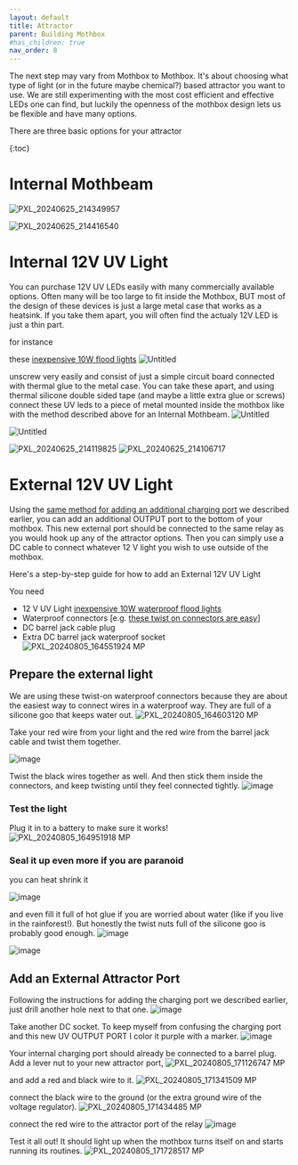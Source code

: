 ```yaml
---
layout: default
title: Attractor
parent: Building Mothbox
#has_children: true
nav_order: 8
---
```


The next step may vary from Mothbox to Mothbox. It's about choosing what type of light (or in the future maybe chemical?) based attractor you want to use. We are still experimenting with the most cost efficient and effective LEDs one can find, but luckily the openness of the mothbox design lets us be flexible and have many options.

There are three basic options for your attractor

{:toc}

#  Internal Mothbeam


![PXL_20240625_214349957](https://github.com/Digital-Naturalism-Laboratories/Mothbox/assets/742627/a7dfa04f-3062-460d-ae4f-5dbac1b4157c)

![PXL_20240625_214416540](https://github.com/Digital-Naturalism-Laboratories/Mothbox/assets/742627/812643f0-97a6-436f-9704-b43d0e971c41)


# Internal 12V UV Light
You can purchase 12V UV LEDs easily with many commercially available options. Often many will be too large to fit inside the Mothbox, BUT most of the design of these devices is just a large metal case that works as a heatsink. If you take them apart, you will often find the actualy 12V LED is just a thin part.

for instance

these [inexpensive 10W flood lights](https://www.amazon.com/gp/product/B01LT53312/ref=ppx_yo_dt_b_search_asin_title?ie=UTF8&psc=1) 
![Untitled](https://github.com/Digital-Naturalism-Laboratories/Mothbox/assets/742627/4a2a69cb-d2a5-42db-90ee-46c9ac06e351)

unscrew very easily and consist of just a simple circuit board connected with thermal glue to the metal case. You can take these apart, and using thermal silicone double sided tape (and maybe a little extra glue or screws) connect these UV leds to a piece of metal mounted inside the mothbox like with the method described above for an Internal Mothbeam.
![Untitled](https://github.com/Digital-Naturalism-Laboratories/Mothbox/assets/742627/49d9b978-81ac-43db-8bbd-47c4380e32d6)

![Untitled](https://github.com/Digital-Naturalism-Laboratories/Mothbox/assets/742627/6ecd8a92-d903-4164-ae8d-9b134889c15e)

![PXL_20240625_214119825](https://github.com/Digital-Naturalism-Laboratories/Mothbox/assets/742627/eacd2f3f-40d6-4fc6-85c9-a9ef34a56257)
![PXL_20240625_214106717](https://github.com/Digital-Naturalism-Laboratories/Mothbox/assets/742627/8b818173-5878-43fe-ada7-919c19281ae4)


# External 12V UV Light

Using the [same method for adding an additional charging port](https://digital-naturalism-laboratories.github.io/Mothbox/docs/building/wiring/#add-charging-port-optional-but-nice) we described earlier, you can add an additional OUTPUT port to the bottom of your mothbox. This new external port should be connected to the same relay as you would hook up any of the attractor options. Then you can simply use a DC cable to connect whatever 12 V light you wish to use outside of the mothbox.

Here's a step-by-step guide for how to add an External 12V UV Light

You need
* 12 V UV Light [inexpensive 10W waterproof flood lights](https://www.amazon.com/gp/product/B01LT53312/ref=ppx_yo_dt_b_search_asin_title?ie=UTF8&psc=1) 
* Waterproof connectors [e.g. [these twist on connectors are easy](https://www.amazon.com/gp/product/B0CNHW1FBF/ref=ppx_yo_dt_b_search_asin_title?ie=UTF8&psc=1)]
* DC barrel jack cable plug
* Extra DC barrel jack waterproof socket
![PXL_20240805_164551924 MP](https://github.com/user-attachments/assets/076f806f-456b-4292-a4bb-c8c4f6970c01)

## Prepare the external light
We are using these twist-on waterproof connectors because they are about the easiest way to connect wires in a waterproof way. They are full of a silicone goo that keeps water out.
![PXL_20240805_164603120 MP](https://github.com/user-attachments/assets/9fca7c4c-737a-4936-8bb3-4e58199f76c2)

Take your red wire from your light and the red wire from the barrel jack cable and twist them together.

![image](https://github.com/user-attachments/assets/76fe4cf9-9e57-4729-98dd-dcc382085b7f)

Twist the black wires together as well. And then stick them inside the connectors, and keep twisting until they feel connected tightly.
![image](https://github.com/user-attachments/assets/8329cbcc-c6ec-44fc-8d79-c0822f1749ec)

### Test the light
Plug it in to a battery to make sure it works!
![PXL_20240805_164951918 MP](https://github.com/user-attachments/assets/37b42b61-5824-4f07-9af4-4cbd4f3bdf77)


### Seal it up even more if you are paranoid
you can heat shrink it

![image](https://github.com/user-attachments/assets/c92ea508-49fe-45ba-9068-5446de20b2fd)

and even fill it full of hot glue if you are worried about water (like if you live in the rainforest!). But honestly the twist nuts full of the silicone goo is probably good enough.
![image](https://github.com/user-attachments/assets/18d93928-0bd7-4296-8231-fbfe89ed0fc8)

![image](https://github.com/user-attachments/assets/5444ad09-e965-4836-bbfe-74a7971c8e94)


## Add an External Attractor Port

Following the instructions for adding the charging port we described earlier, just drill another hole next to that one.
![image](https://github.com/user-attachments/assets/50acc3ef-6d6b-4cde-93c5-52c9ef887440)

Take another DC socket. To keep myself from confusing the charging port and this new UV OUTPUT PORT I color it purple with a marker.
![image](https://github.com/user-attachments/assets/038efde0-fd61-470a-bd82-4b7a706989a5)

Your internal charging port should already be connected to a barrel plug. Add a lever nut to your new attractor port, 
![PXL_20240805_171126747 MP](https://github.com/user-attachments/assets/109b0fa4-a9f5-486f-9947-edb5022b231a)

and add a red and black wire to it.
![PXL_20240805_171341509 MP](https://github.com/user-attachments/assets/ccf83526-7038-4a9e-8334-0a098dc698c7)

connect the black wire to the ground (or the extra ground wire of the voltage regulator).
![PXL_20240805_171434485 MP](https://github.com/user-attachments/assets/0f1aeddd-52d0-4571-a809-238ab8d46917)

connect the red wire to the attractor port of the relay
![image](https://github.com/user-attachments/assets/fc2904b2-8d37-479c-b78a-546dcad3e81d)

Test it all out! It should light up when the mothbox turns itself on and starts running its routines.
![PXL_20240805_171728517 MP](https://github.com/user-attachments/assets/e6862d49-6db9-49af-9416-cae0144ee04c)







